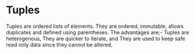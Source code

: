 # Tuples
Tuples are ordered lists of elements.
They are ordered, immutable, allows duplicates and defined using parentheses.
The advantages are;-
  Tuples are heterogenous,
  They are quicker to iterate, and
  They are used to keep safe read only data since they cannot be altered.




